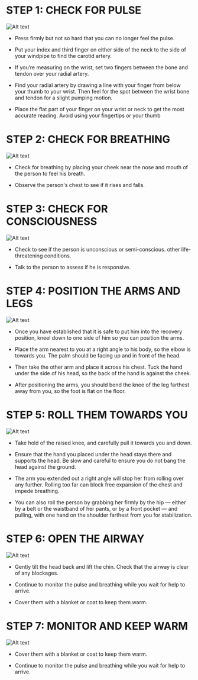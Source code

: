 # STEP 1: CHECK FOR PULSE

![Alt text](/Images/Adult/adultShock7.jpg)

- Press firmly but not so hard that you can no longer feel the pulse.

- Put your index and third finger on either side of the neck to the side of your windpipe to find the carotid artery.

- If you’re measuring on the wrist, set two fingers between the bone and tendon over your radial artery.

- Find your radial artery by drawing a line with your finger from below your thumb to your wrist. Then feel for the spot between the wrist bone and tendon for a slight pumping motion.

- Place the flat part of your finger on your wrist or neck to get the most accurate reading. Avoid using your fingertips or your thumb

# STEP 2: CHECK FOR BREATHING

![Alt text](/Images/AdultCPR/adultCPR3.jpg)

- Check for breathing by placing your cheek near the nose and mouth of the person to feel his breath.

- Observe the person's chest to see if it rises and falls.

# STEP 3: CHECK FOR CONSCIOUSNESS

![Alt text](/Images/AdultCPR/adultCPR5.jpg)

- Check to see if the person is unconscious or semi-conscious. other life-threatening conditions.

- Talk to the person to assess if he is responsive.

# STEP 4: POSITION THE ARMS AND LEGS

![Alt text](/Images/AdultShock/adultShock3.jpg)

- Once you have established that it is safe to put him into the recovery position, kneel down to one side of him so you can position the arms.

- Place the arm nearest to you at a right angle to his body, so the elbow is towards you. The palm should be facing up and in front of the head.

- Then take the other arm and place it across his chest. Tuck the hand under the side of his head, so the back of the hand is against the cheek.

- After positioning the arms, you should bend the knee of the leg farthest away from you, so the foot is flat on the floor.

# STEP 5: ROLL THEM TOWARDS YOU

![Alt text](/Images/AdultShock/adultShock4.jpg)

- Take hold of the raised knee, and carefully pull it towards you and down.

- Ensure that the hand you placed under the head stays there and supports the head. Be slow and careful to ensure you do not bang the head against the ground.

- The arm you extended out a right angle will stop her from rolling over any further. Rolling too far can block free expansion of the chest and impede breathing.

- You can also roll the person by grabbing her firmly by the hip — either by a belt or the waistband of her pants, or by a front pocket — and pulling, with one hand on the shoulder farthest from you for stabilization.

# STEP 6: OPEN THE AIRWAY

![Alt text](/Images/AdultShock/adultShock5.jpg)

- Gently tilt the head back and lift the chin. Check that the airway is clear of any blockages.

- Continue to monitor the pulse and breathing while you wait for help to arrive.

- Cover them with a blanket or coat to keep them warm.

# STEP 7: MONITOR AND KEEP WARM

![Alt text](/Images/AdultShock/adultShock6.jpg)

- Cover them with a blanket or coat to keep them warm.

- Continue to monitor the pulse and breathing while you wait for help to arrive.
